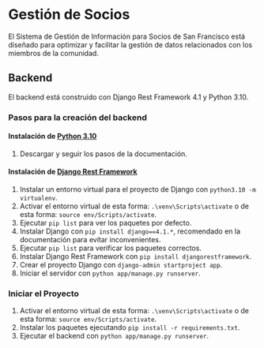 # Gestión de Socios

El Sistema de Gestión de Información para Socios de San Francisco está diseñado para optimizar y facilitar la gestión de datos relacionados con los miembros de la comunidad.

## Backend 

El backend está construido con Django Rest Framework 4.1 y Python 3.10.

### Pasos para la creación del backend

#### Instalación de [Python 3.10](https://www.python.org/downloads/)
1. Descargar y seguir los pasos de la documentación.

#### Instalación de [Django Rest Framework](https://www.django-rest-framework.org/)
1. Instalar un entorno virtual para el proyecto de Django con `python3.10 -m virtualenv`.
2. Activar el entorno virtual de esta forma: `.\venv\Scripts\activate` o de esta forma: `source env/Scripts/activate`.
3. Ejecutar `pip list` para ver los paquetes por defecto.
4. Instalar Django con `pip install django==4.1.*`, recomendado en la documentación para evitar inconvenientes.
5. Ejecutar `pip list` para verificar los paquetes correctos.
6. Instalar Django Rest Framework con `pip install djangorestframework`.
7. Crear el proyecto Django con `django-admin startproject app`.
8. Iniciar el servidor con `python app/manage.py runserver`.

### Iniciar el Proyecto
1. Activar el entorno virtual de esta forma: `.\venv\Scripts\activate` o de esta forma: `source env/Scripts/activate`.
2. Instalar los paquetes ejecutando `pip install -r requirements.txt`.
3. Ejecutar el backend con `python app/manage.py runserver`.